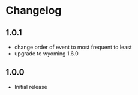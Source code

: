 # Changelog

## 1.0.1

- change order of event to most frequent to least
- upgrade to wyoming 1.6.0

## 1.0.0

- Initial release

